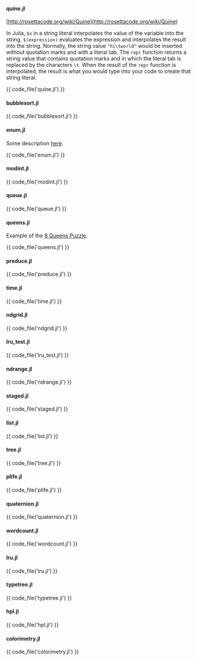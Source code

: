 #### quine.jl

[http://rosettacode.org/wiki/Quine](http://rosettacode.org/wiki/Quine)

In Julia, `$x` in a string literal interpolates the value of the variable into the string. `$(expression)` evaluates the expression and interpolates the result into the string. Normally, the string value `"hi\tworld"` would be inserted without quotation marks and with a literal tab. The `repr` function returns a string value that contains quotation marks and in which the literal tab is replaced by the characters `\t`. When the result of the `repr` function is interpolated, the result is what you would type into your code to create that string literal.

{{ code_file('quine.jl') }} 

#### bubblesort.jl

{{ code_file('bubblesort.jl') }} 

#### enum.jl

Some description [here](https://groups.google.com/forum/#!msg/julia-users/f-nKrMh09K4/Ko8EeOEpCEkJ).

{{ code_file('enum.jl') }} 

#### modint.jl

{{ code_file('modint.jl') }} 

#### queue.jl

{{ code_file('queue.jl') }} 

#### queens.jl

Example of the [8 Queens Puzzle](http://en.wikipedia.org/wiki/Eight_queens_puzzle).

{{ code_file('queens.jl') }} 

#### preduce.jl

{{ code_file('preduce.jl') }} 

#### time.jl

{{ code_file('time.jl') }} 

#### ndgrid.jl

{{ code_file('ndgrid.jl') }} 

#### lru_test.jl

{{ code_file('lru_test.jl') }} 

#### ndrange.jl

{{ code_file('ndrange.jl') }} 

#### staged.jl

{{ code_file('staged.jl') }} 

#### list.jl

{{ code_file('list.jl') }} 

#### tree.jl

{{ code_file('tree.jl') }} 

#### plife.jl

{{ code_file('plife.jl') }} 

#### quaternion.jl

{{ code_file('quaternion.jl') }} 

#### wordcount.jl

{{ code_file('wordcount.jl') }} 

#### lru.jl

{{ code_file('lru.jl') }} 

#### typetree.jl

{{ code_file('typetree.jl') }} 

#### hpl.jl

{{ code_file('hpl.jl') }} 

#### colorimetry.jl

{{ code_file('colorimetry.jl') }} 
